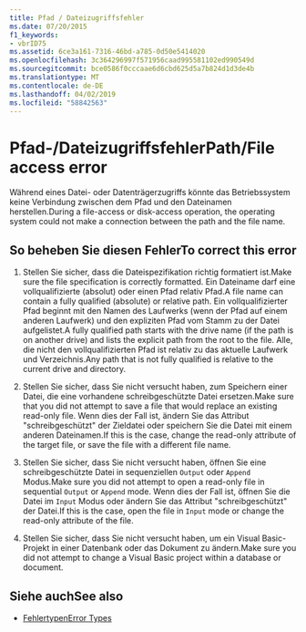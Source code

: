 ```yaml
---
title: Pfad / Dateizugriffsfehler
ms.date: 07/20/2015
f1_keywords:
- vbrID75
ms.assetid: 6ce3a161-7316-46bd-a785-0d50e5414020
ms.openlocfilehash: 3c364296997f571956caad995581102ed990549d
ms.sourcegitcommit: bce0586f0cccaae6d6cbd625d5a7b824d1d3de4b
ms.translationtype: MT
ms.contentlocale: de-DE
ms.lasthandoff: 04/02/2019
ms.locfileid: "58842563"
---
```

# <a name="pathfile-access-error"></a><span data-ttu-id="79bfc-102">Pfad-/Dateizugriffsfehler</span><span class="sxs-lookup"><span data-stu-id="79bfc-102">Path/File access error</span></span>
<span data-ttu-id="79bfc-103">Während eines Datei- oder Datenträgerzugriffs könnte das Betriebssystem keine Verbindung zwischen dem Pfad und den Dateinamen herstellen.</span><span class="sxs-lookup"><span data-stu-id="79bfc-103">During a file-access or disk-access operation, the operating system could not make a connection between the path and the file name.</span></span>  
  
## <a name="to-correct-this-error"></a><span data-ttu-id="79bfc-104">So beheben Sie diesen Fehler</span><span class="sxs-lookup"><span data-stu-id="79bfc-104">To correct this error</span></span>  
  
1.  <span data-ttu-id="79bfc-105">Stellen Sie sicher, dass die Dateispezifikation richtig formatiert ist.</span><span class="sxs-lookup"><span data-stu-id="79bfc-105">Make sure the file specification is correctly formatted.</span></span> <span data-ttu-id="79bfc-106">Ein Dateiname darf eine vollqualifizierte (absolut) oder einen Pfad relativ Pfad.</span><span class="sxs-lookup"><span data-stu-id="79bfc-106">A file name can contain a fully qualified (absolute) or relative path.</span></span> <span data-ttu-id="79bfc-107">Ein vollqualifizierter Pfad beginnt mit den Namen des Laufwerks (wenn der Pfad auf einem anderen Laufwerk) und den expliziten Pfad vom Stamm zu der Datei aufgelistet.</span><span class="sxs-lookup"><span data-stu-id="79bfc-107">A fully qualified path starts with the drive name (if the path is on another drive) and lists the explicit path from the root to the file.</span></span> <span data-ttu-id="79bfc-108">Alle, die nicht den vollqualifizierten Pfad ist relativ zu das aktuelle Laufwerk und Verzeichnis.</span><span class="sxs-lookup"><span data-stu-id="79bfc-108">Any path that is not fully qualified is relative to the current drive and directory.</span></span>  
  
2.  <span data-ttu-id="79bfc-109">Stellen Sie sicher, dass Sie nicht versucht haben, zum Speichern einer Datei, die eine vorhandene schreibgeschützte Datei ersetzen.</span><span class="sxs-lookup"><span data-stu-id="79bfc-109">Make sure that you did not attempt to save a file that would replace an existing read-only file.</span></span> <span data-ttu-id="79bfc-110">Wenn dies der Fall ist, ändern Sie das Attribut "schreibgeschützt" der Zieldatei oder speichern Sie die Datei mit einem anderen Dateinamen.</span><span class="sxs-lookup"><span data-stu-id="79bfc-110">If this is the case, change the read-only attribute of the target file, or save the file with a different file name.</span></span>  
  
3.  <span data-ttu-id="79bfc-111">Stellen Sie sicher, dass Sie nicht versucht haben, öffnen Sie eine schreibgeschützte Datei in sequenziellen `Output` oder `Append` Modus.</span><span class="sxs-lookup"><span data-stu-id="79bfc-111">Make sure you did not attempt to open a read-only file in sequential `Output` or `Append` mode.</span></span> <span data-ttu-id="79bfc-112">Wenn dies der Fall ist, öffnen Sie die Datei im `Input` Modus oder ändern Sie das Attribut "schreibgeschützt" der Datei.</span><span class="sxs-lookup"><span data-stu-id="79bfc-112">If this is the case, open the file in `Input` mode or change the read-only attribute of the file.</span></span>  
  
4.  <span data-ttu-id="79bfc-113">Stellen Sie sicher, dass Sie nicht versucht haben, um ein Visual Basic-Projekt in einer Datenbank oder das Dokument zu ändern.</span><span class="sxs-lookup"><span data-stu-id="79bfc-113">Make sure you did not attempt to change a Visual Basic project within a database or document.</span></span>  
  
## <a name="see-also"></a><span data-ttu-id="79bfc-114">Siehe auch</span><span class="sxs-lookup"><span data-stu-id="79bfc-114">See also</span></span>

- [<span data-ttu-id="79bfc-115">Fehlertypen</span><span class="sxs-lookup"><span data-stu-id="79bfc-115">Error Types</span></span>](../../../visual-basic/programming-guide/language-features/error-types.md)
